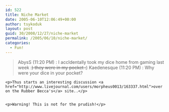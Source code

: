 ```yaml
---
id: 522
title: Niche Market
date: 2005-06-10T12:06:49+00:00
author: tsykoduk
layout: post
guid: 30/2008/12/27/niche-market
permalink: /2005/06/10/niche-market/
categories:
  - Fun!
---
```

<blockquote>AbysS (11:20 PM) : I accIdentally took my dice home from gaming last week :<del>) they were in my pocket :</del>)
	Kaedenesque (11:20 PM) : Why were your dice in your pocket?</blockquote>

	<p>Thus starts an interesting discussion <a href="http://www.livejournal.com/users/morpheus0013/163337.html">over on the Rubber Becca's</a> site..</p>


	<p>Warning! This is not for the prudish!</p>